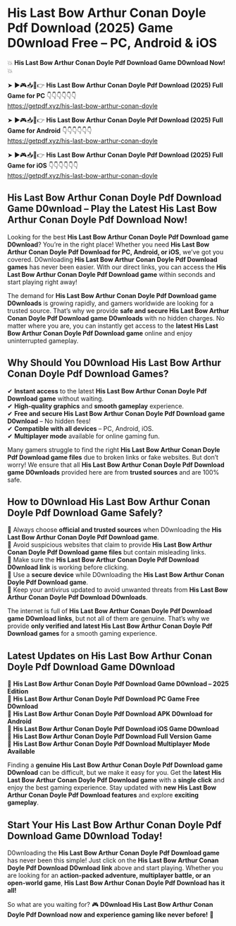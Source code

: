 # His Last Bow Arthur Conan Doyle Pdf Download (2025) Game D0wnload Free – PC, Android & iOS

💥 **His Last Bow Arthur Conan Doyle Pdf Download Game D0wnload Now!** 💥  

➤ ►🎮📥📱👉 **His Last Bow Arthur Conan Doyle Pdf Download (2025) Full Game for PC** 👇👇👇👇👇👇  
https://getpdf.xyz/his-last-bow-arthur-conan-doyle  

➤ ►🎮📥📱👉 **His Last Bow Arthur Conan Doyle Pdf Download (2025) Full Game for Android** 👇👇👇👇👇👇  
https://getpdf.xyz/his-last-bow-arthur-conan-doyle  

➤ ►🎮📥📱👉 **His Last Bow Arthur Conan Doyle Pdf Download (2025) Full Game for iOS** 👇👇👇👇👇👇  
https://getpdf.xyz/his-last-bow-arthur-conan-doyle  

## His Last Bow Arthur Conan Doyle Pdf Download Game D0wnload – Play the Latest His Last Bow Arthur Conan Doyle Pdf Download Now!

Looking for the best **His Last Bow Arthur Conan Doyle Pdf Download game D0wnload**? You’re in the right place! Whether you need **His Last Bow Arthur Conan Doyle Pdf Download for PC, Android, or iOS**, we’ve got you covered. D0wnloading **His Last Bow Arthur Conan Doyle Pdf Download games** has never been easier. With our direct links, you can access the **His Last Bow Arthur Conan Doyle Pdf Download game** within seconds and start playing right away!  

The demand for **His Last Bow Arthur Conan Doyle Pdf Download game D0wnloads** is growing rapidly, and gamers worldwide are looking for a trusted source. That’s why we provide **safe and secure His Last Bow Arthur Conan Doyle Pdf Download game D0wnloads** with no hidden charges. No matter where you are, you can instantly get access to the **latest His Last Bow Arthur Conan Doyle Pdf Download game** online and enjoy uninterrupted gameplay.  

## **Why Should You D0wnload His Last Bow Arthur Conan Doyle Pdf Download Games?**  

✔ **Instant access** to the latest **His Last Bow Arthur Conan Doyle Pdf Download game** without waiting.  
✔ **High-quality graphics** and **smooth gameplay** experience.  
✔ **Free and secure His Last Bow Arthur Conan Doyle Pdf Download game D0wnload** – No hidden fees!  
✔ **Compatible with all devices** – PC, Android, iOS.  
✔ **Multiplayer mode** available for online gaming fun.  

Many gamers struggle to find the right **His Last Bow Arthur Conan Doyle Pdf Download game files** due to broken links or fake websites. But don’t worry! We ensure that all **His Last Bow Arthur Conan Doyle Pdf Download game D0wnloads** provided here are from **trusted sources** and are 100% safe.  

## **How to D0wnload His Last Bow Arthur Conan Doyle Pdf Download Game Safely?**  

📌 Always choose **official and trusted sources** when D0wnloading the **His Last Bow Arthur Conan Doyle Pdf Download game**.  
📌 Avoid suspicious websites that claim to provide **His Last Bow Arthur Conan Doyle Pdf Download game files** but contain misleading links.  
📌 Make sure the **His Last Bow Arthur Conan Doyle Pdf Download D0wnload link** is working before clicking.  
📌 Use a **secure device** while D0wnloading the **His Last Bow Arthur Conan Doyle Pdf Download game**.  
📌 Keep your antivirus updated to avoid unwanted threats from **His Last Bow Arthur Conan Doyle Pdf Download D0wnloads**.  

The internet is full of **His Last Bow Arthur Conan Doyle Pdf Download game D0wnload links**, but not all of them are genuine. That’s why we provide **only verified and latest His Last Bow Arthur Conan Doyle Pdf Download games** for a smooth gaming experience.  

## **Latest Updates on His Last Bow Arthur Conan Doyle Pdf Download Game D0wnload**  

🔹 **His Last Bow Arthur Conan Doyle Pdf Download Game D0wnload – 2025 Edition**  
🔹 **His Last Bow Arthur Conan Doyle Pdf Download PC Game Free D0wnload**  
🔹 **His Last Bow Arthur Conan Doyle Pdf Download APK D0wnload for Android**  
🔹 **His Last Bow Arthur Conan Doyle Pdf Download iOS Game D0wnload**  
🔹 **His Last Bow Arthur Conan Doyle Pdf Download Full Version Game**  
🔹 **His Last Bow Arthur Conan Doyle Pdf Download Multiplayer Mode Available**  

Finding a **genuine His Last Bow Arthur Conan Doyle Pdf Download game D0wnload** can be difficult, but we make it easy for you. Get the **latest His Last Bow Arthur Conan Doyle Pdf Download game** with a **single click** and enjoy the best gaming experience. Stay updated with **new His Last Bow Arthur Conan Doyle Pdf Download features** and explore **exciting gameplay**.  

## **Start Your His Last Bow Arthur Conan Doyle Pdf Download Game D0wnload Today!**  

D0wnloading the **His Last Bow Arthur Conan Doyle Pdf Download game** has never been this simple! Just click on the **His Last Bow Arthur Conan Doyle Pdf Download D0wnload link** above and start playing. Whether you are looking for an **action-packed adventure, multiplayer battle, or an open-world game**, **His Last Bow Arthur Conan Doyle Pdf Download has it all!**  

So what are you waiting for? 🎮 **D0wnload His Last Bow Arthur Conan Doyle Pdf Download now and experience gaming like never before!** 🚀  